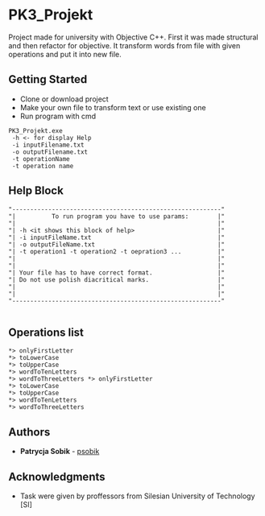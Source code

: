 # PK3_Projekt

Project made for university with Objective C++. First it was made structural and then refactor for objective.
It transform words from file with given operations and put it into new file.

## Getting Started

* Clone or download project
* Make your own file to transform text or use existing one
* Run program with cmd
```
PK3_Projekt.exe
 -h <- for display Help
 -i inputFilename.txt
 -o outputFilename.txt
 -t operationName
 -t operation name
```

## Help Block

```
"----------------------------------------------------------"
"|          To run program you have to use params:        |"
"|                                                        |"
"| -h <it shows this block of help>                       |"
"| -i inputFileName.txt                                   |"
"| -o outputFileName.txt                                  |"
"| -t operation1 -t operation2 -t oepration3 ...          |"
"|                                                        |"
"|                                                        |"
"| Your file has to have correct format.                  |"
"| Do not use polish diacritical marks.                   |"
"|                                                        |"
"|                                                        |"
"----------------------------------------------------------"
 
 ```
 
 ## Operations list
 
 ```
 *> onlyFirstLetter
 *> toLowerCase
 *> toUpperCase
 *> wordToTenLetters
 *> wordToThreeLetters *> onlyFirstLetter
 *> toLowerCase
 *> toUpperCase
 *> wordToTenLetters
 *> wordToThreeLetters
 ```

## Authors

* **Patrycja Sobik** - [psobik](https://github.com/psobik)

## Acknowledgments

* Task were given by proffessors from Silesian University of Technology [SI]

